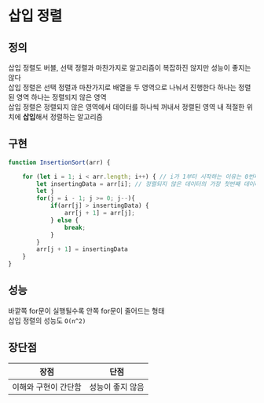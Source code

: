 # 삽입 정렬

## 정의
삽입 정렬도 버블, 선택 정렬과 마찬가지로 알고리즘이 복잡하진 않지만 성능이 좋지는 않다<br>
삽입 정렬은 선택 정렬과 마찬가지로 배열을 두 영역으로 나눠서 진행한다 하나는 정렬된 영역 하나는 정렬되지 않은 영역<br>
삽입 정렬은 정렬되지 않은 영역에서 데이터를 하나씩 꺼내서 정렬된 영역 내 적절한 위치에 **삽입**해서 정렬하는 알고리즘<br>

## 구현

```js
function InsertionSort(arr) {

    for (let i = 1; i < arr.length; i++) { // i가 1부터 시작하는 이유는 0번째 인덱스는 정렬 됐다고 보기때문에
        let insertingData = arr[i]; // 정렬되지 않은 데이터의 가장 첫번째 데이터     
        let j
        for(j = i - 1; j >= 0; j--){
            if(arr[j] > insertingData) {
                arr[j + 1] = arr[j];
            } else {
                break;
            }
        }
        arr[j + 1] = insertingData
    }   
}
```

## 성능
바깥쪽 for문이 실행될수록 안쪽 for문이 줄어드는 형태<br>
삽입 정렬의 성능도 `O(n^2)`


## 장단점
|장점|단점|
|--|--|
|이해와 구현이 간단함|성능이 좋지 않음|
